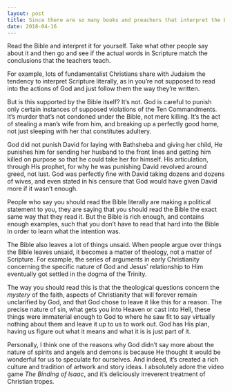 ```yaml
---
layout: post
title: Since there are so many books and preachers that interpret the Bible differently yet all perfectly logically, how can you truly know who the false teachers are?
date: 2018-04-16
---
```


<p>Read the Bible and interpret it for yourself. Take what other people say about it and then go and see if the actual words in Scripture match the conclusions that the teachers teach.</p><p>For example, lots of fundamentalist Christians share with Judaism the tendency to interpret Scripture literally, as in you’re not supposed to read into the actions of God and just follow them the way they’re written.</p><p>But is this supported by the Bible itself? It’s not. God is careful to punish only certain instances of supposed violations of the Ten Commandments. It’s murder that’s not condoned under the Bible, not mere killing. It’s the act of stealing a man’s wife from him, and breaking up a perfectly good home, not just sleeping with her that constitutes adultery.</p><p>God did not punish David for laying with Bathsheba and giving her child, He punishes him for sending her husband to the front lines and getting him killed on purpose so that he could take her for himself. His articulation, through His prophet, for why he was punishing David revolved around greed, not lust. God was perfectly fine with David taking dozens and dozens of wives, and even stated in his censure that God would have given David more if it wasn’t enough.</p><p>People who say you should read the Bible literally are making a political statement to you, they are saying that you should read the Bible the exact same way that they read it. But the Bible is rich enough, and contains enough examples, such that you don’t have to read that hard into the Bible in order to learn what the intention was.</p><p>The Bible also leaves a lot of things unsaid. When people argue over things the Bible leaves unsaid, it becomes a matter of theology, not a matter of Scripture. For example, the series of arguments in early Christianity concerning the specific nature of God and Jesus’ relationship to Him eventually got settled in the dogma of the Trinity.</p><p>The way you should read this is that the theological questions concern the <i>mystery</i> of the faith, aspects of Christianity that will forever remain unclarified by God, and that God chose to leave it like this for a reason. The precise nature of sin, what gets you into Heaven or cast into Hell, these things were immaterial enough to God to where he saw fit to say virtually nothing about them and leave it up to us to work out. God has His plan, having us figure out what it means and what it is is just part of it.</p><p>Personally, I think one of the reasons why God didn’t say more about the nature of spirits and angels and demons is because He thought it would be wonderful for us to speculate for ourselves. And indeed, it’s created a rich culture and tradition of artwork and story ideas. I absolutely adore the video game <i>The Binding of Isaac</i>, and it’s deliciously irreverent treatment of Christian tropes.</p>
